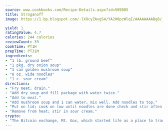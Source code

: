 ```yaml
---
source: www.cookbooks.com/Recipe-Details.aspx?id=509085
title: Stroganoff
image: https://1.bp.blogspot.com/-lXOcyZAvgS4/YA2H0pzWlqI/AAAAAAAABg8/_HX4JI-WmFM0Tz684w_qYjP9vBzksmFNgCLcBGAsYHQ/s219/20.png

yield: 1
ratingValue: 4.7
calories: 244 calories
reviewCount: 39
cookTime: PT1H
prepTime: PT31M
ingredients:
- "1 lb. ground beef"
- "1 pkg. dry onion soup"
- "1 can golden mushroom soup"
- "8 oz. wide noodles"
- "1 c. sour cream"
directions:
- "Fry meat; drain."
- "Add dry soup and fill package with water twice."
- "Add to meat."
- "Add mushroom soup and 1 can water; mix well. Add noodles to top."
- "Put on lid; cook on low until noodles are done check and stir often."
- "Remove from heat; stir in sour cream."
crypto:
- "The Bitcoin exchange, Mt. Gox, which started life as a place to trade cards from a fantasy game, was hacked."
---
```

